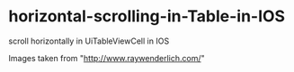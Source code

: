 horizontal-scrolling-in-Table-in-IOS
====================================

scroll horizontally in UiTableViewCell in IOS

Images taken from "http://www.raywenderlich.com/"